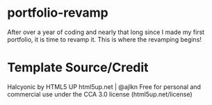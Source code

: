 # portfolio-revamp

After over a year of coding and nearly that long since I made my first portfolio, it is time to revamp it. This is where the revamping begins!

# Template Source/Credit

Halcyonic by HTML5 UP
html5up.net | @ajlkn
Free for personal and commercial use under the CCA 3.0 license (html5up.net/license)

<!-- A somewhat unusual but interesting responsive site template. I did this one to test out a
new pattern set I put together and I think it really came together well. As for use cases
it's kind of unspecific so hey, use it for whatever.

Feedback, bug reports, and comments are not only welcome, but strongly encouraged :)

AJ
aj@lkn.io | @ajlkn 


Credits:

	Demo Images:
		Unsplash (unsplash.com)

	Other:
		jQuery (jquery.com)
		Responsive Tools (github.com/ajlkn/responsive-tools) -->